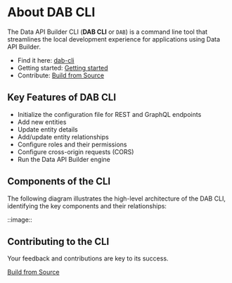 # About DAB CLI

The Data API Builder CLI (**DAB CLI** or `DAB`) is a command line tool that streamlines the local development experience for applications using Data API Builder.

- Find it here: [dab-cli](../../src/Cli)
- Getting started: [Getting started](./getting-started-dab-cli.md)
- Contribute: [Build from Source](../../src/Cli/CONTRIBUTING.md)

## Key Features of DAB CLI

- Initialize the configuration file for REST and GraphQL endpoints
- Add new entities
- Update entity details
- Add/update entity relationships
- Configure roles and their permissions
- Configure cross-origin requests (CORS)
- Run the Data API Builder engine

## Components of the CLI

The following diagram illustrates the high-level architecture of the DAB CLI, identifying the key components and their relationships:

::image::

## Contributing to the CLI

Your feedback and contributions are key to its success.

[Build from Source](../../src/Cli/CONTRIBUTING.md)
